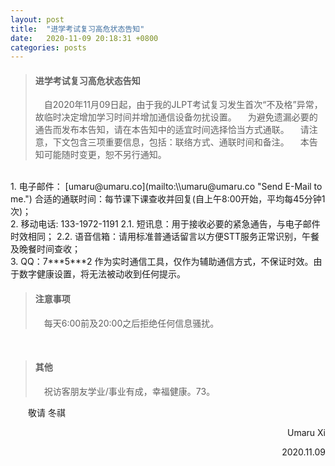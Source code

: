 ```yaml
---
layout: post
title:  "进学考试复习高危状态告知"
date:   2020-11-09 20:18:31 +0800
categories: posts
---
```


> #### 进学考试复习高危状态告知 ####
> &emsp;自2020年11月09日起，由于我的JLPT考试复习发生首次“不及格”异常，故临时决定增加学习时间并增加通信设备勿扰设置。
> &emsp;为避免遗漏必要的通告而发布本告知，请在本告知中的适宜时间选择恰当方式通联。
> &emsp;请注意，下文包含三项重要信息，包括：联络方式、通联时间和备注。
> &emsp;本告知可能随时变更，恕不另行通知。
</br>
1. 电子邮件： [umaru@umaru.co](mailto:\\umaru@umaru.co "Send E-Mail to me.")
合适的通联时间：每节课下课查收并回复(自上午8:00开始，平均每45分钟1次)；
</br>
2. 移动电话: 133-1972-1191
  2.1. 短讯息：用于接收必要的紧急通告，与电子邮件时效相同；
  2.2. 语音信箱：请用标准普通话留言以方便STT服务正常识别，午餐及晚餐时间查收；
</br>
3. QQ：7***5***2
  作为实时通信工具，仅作为辅助通信方式，不保证时效。由于数字健康设置，将无法被动收到任何提示。
</br>

> #### 注意事项 ####
> &emsp;每天6:00前及20:00之后拒绝任何信息骚扰。
</br>

> #### 其他 ####
> &emsp;祝访客朋友学业/事业有成，幸福健康。73。</br>

&emsp;&emsp;敬请
冬祺

<p align="right">Umaru Xi</p>
<p align="right">2020.11.09</p>